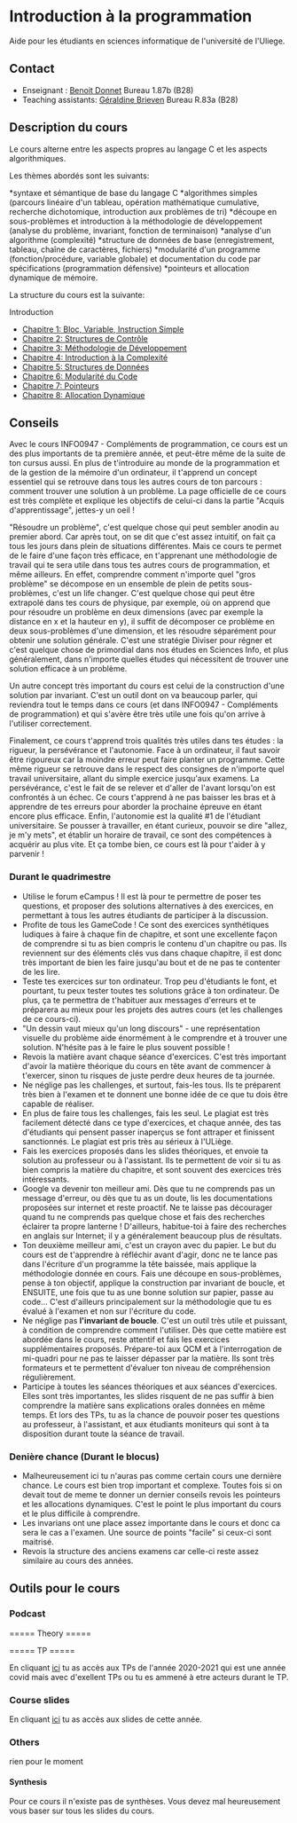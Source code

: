 
# Introduction à la programmation
Aide pour les étudiants en sciences informatique de l'université de l'Uliege.

## Contact

* Enseignant : [Benoit Donnet](https://annuaire.uliege.be/U216357) Bureau 1.87b (B28)
* Teaching assistants: [Géraldine Brieven](https://www.uliege.be/cms/c_9054334/fr/repertoire?uid=u237531) Bureau R.83a (B28)

## Description du cours
Le cours alterne entre les aspects propres au langage C et les aspects algorithmiques.

Les thèmes abordés sont les suivants:

*syntaxe et sémantique de base du langage C
*algorithmes simples (parcours linéaire d'un tableau, opération mathématique cumulative, recherche dichotomique, introduction aux problèmes de tri)
*découpe en sous-problèmes et introduction à la méthodologie de développement (analyse du problème, invariant, fonction de terminaison)
*analyse d'un algorithme (complexité)
*structure de données de base (enregistrement, tableau, chaîne de caractères, fichiers)
*modularité d'un programme (fonction/procédure, variable globale) et documentation du code par spécifications (programmation défensive)
*pointeurs et allocation dynamique de mémoire. 

La structure du cours est la suivante:

Introduction
* [Chapitre 1: Bloc, Variable, Instruction Simple](https://github.com/SkYF4Il/cloud_css/blob/main/B1/Q1/Introduction_programmation/Slides/1_Bloc_Variable_Instruction.pdf)
* [Chapitre 2: Structures de Contrôle](https://github.com/SkYF4Il/cloud_css/blob/main/B1/Q1/Introduction_programmation/Slides/2_Structures_Controle.pdf)
* [Chapitre 3: Méthodologie de Développement](https://github.com/SkYF4Il/cloud_css/blob/main/B1/Q1/Introduction_programmation/Slides/3_Methodologie.pdf)
* [Chapitre 4: Introduction à la Complexité](https://github.com/SkYF4Il/cloud_css/blob/main/B1/Q1/Introduction_programmation/Slides/4_Complexite.pdf)
* [Chapitre 5: Structures de Données](https://github.com/SkYF4Il/cloud_css/blob/main/B1/Q1/Introduction_programmation/Slides/5_Structures_Donnees.pdf)
* [Chapitre 6: Modularité du Code](https://github.com/SkYF4Il/cloud_css/blob/main/B1/Q1/Introduction_programmation/Slides/6_Modularite_Code.pdf)
* [Chapitre 7: Pointeurs](https://github.com/SkYF4Il/cloud_css/blob/main/B1/Q1/Introduction_programmation/Slides/7_Pointeurs.pdf)
* [Chapitre 8: Allocation Dynamique](https://github.com/SkYF4Il/cloud_css/blob/main/B1/Q1/Introduction_programmation/Slides/8_Allocation_Dynamique.pdf)
## Conseils

Avec le cours INFO0947 - Compléments de programmation, ce cours est un des plus importants de ta première année, et peut-être même de la suite de ton cursus aussi. En plus de t'introduire au monde de la programmation et de la gestion de la mémoire d'un ordinateur, il t'apprend un concept essentiel qui se retrouve dans tous les autres cours de ton parcours : comment trouver une solution à un problème. La page officielle de ce cours est très complète et explique les objectifs de celui-ci dans la partie "Acquis d'apprentissage", jettes-y un oeil !

"Résoudre un problème", c'est quelque chose qui peut sembler anodin au premier abord. Car après tout, on se dit que c'est assez intuitif, on fait ça tous les jours dans plein de situations différentes. Mais ce cours te permet de le faire d'une façon très efficace, en t'apprenant une méthodologie de travail qui te sera utile dans tous tes autres cours de programmation, et même ailleurs. En effet, comprendre comment n'importe quel "gros problème" se décompose en un ensemble de plein de petits sous-problèmes, c'est un life changer. C'est quelque chose qui peut être extrapolé dans tes cours de physique, par exemple, où on apprend que pour résoudre un problème en deux dimensions (avec par exemple la distance en x et la hauteur en y), il suffit de décomposer ce problème en deux sous-problèmes d'une dimension, et les résoudre séparément pour obtenir une solution générale. C'est une stratégie Diviser pour régner et c'est quelque chose de primordial dans nos études en Sciences Info, et plus généralement, dans n'importe quelles études qui nécessitent de trouver une solution efficace à un problème.

Un autre concept très important du cours est celui de la construction d'une solution par invariant. C'est un outil dont on va beaucoup parler, qui reviendra tout le temps dans ce cours (et dans INFO0947 - Compléments de programmation) et qui s'avère être très utile une fois qu'on arrive à l'utiliser correctement.

Finalement, ce cours t'apprend trois qualités très utiles dans tes études : la rigueur, la persévérance et l'autonomie. Face à un ordinateur, il faut savoir être rigoureux car la moindre erreur peut faire planter un programme. Cette même rigueur se retrouve dans le respect des consignes de n'importe quel travail universitaire, allant du simple exercice jusqu'aux examens. La persévérance, c'est le fait de se relever et d'aller de l'avant lorsqu'on est confrontés à un échec. Ce cours t'apprend à ne pas baisser les bras et à apprendre de tes erreurs pour aborder la prochaine épreuve en étant encore plus efficace. Enfin, l'autonomie est la qualité #1 de l'étudiant universitaire. Se pousser à travailler, en étant curieux, pouvoir se dire "allez, je m'y mets", et établir un horaire de travail, ce sont des compétences à acquérir au plus vite. Et ça tombe bien, ce cours est là pour t'aider à y parvenir !

### Durant le quadrimestre

* Utilise le forum eCampus ! Il est là pour te permettre de poser tes questions, et proposer des solutions alternatives à des exercices, en permettant à tous les autres étudiants de participer à la discussion.
* Profite de tous les GameCode ! Ce sont des exercices synthétiques ludiques à faire à chaque fin de chapitre, et sont une excellente façon de comprendre si tu as bien compris le contenu d'un chapitre ou pas. Ils reviennent sur des éléments clés vus dans chaque chapitre, il est donc très important de bien les faire jusqu'au bout et de ne pas te contenter de les lire.
* Teste tes exercices sur ton ordinateur. Trop peu d'étudiants le font, et pourtant, tu peux tester toutes tes solutions grâce à ton ordinateur. De plus, ça te permettra de t'habituer aux messages d'erreurs et te préparera au mieux pour les projets des autres cours (et les challenges de ce cours-ci).
* "Un dessin vaut mieux qu'un long discours" - une représentation visuelle du problème aide énormément à le comprendre et à trouver une solution. N'hésite pas à le faire le plus souvent possible !
* Revois la matière avant chaque séance d'exercices. C'est très important d'avoir la matière théorique du cours en tête avant de commencer à t'exercer, sinon tu risques de juste perdre deux heures de ta journée.
* Ne néglige pas les challenges, et surtout, fais-les tous. Ils te préparent très bien à l'examen et te donnent une bonne idée de ce que tu dois être capable de réaliser.
* En plus de faire tous les challenges, fais les seul. Le plagiat est très facilement détecté dans ce type d'exercices, et chaque année, des tas d'étudiants qui pensent passer inaperçus se font attraper et finissent sanctionnés. Le plagiat est pris très au sérieux à l'ULiège.
* Fais les exercices proposés dans les slides théoriques, et envoie ta solution au professeur ou à l'assistant. Ils te permettent de voir si tu as bien compris la matière du chapitre, et sont souvent des exercices très intéressants.
* Google va devenir ton meilleur ami. Dès que tu ne comprends pas un message d'erreur, ou dès que tu as un doute, lis les documentations proposées sur internet et reste proactif. Ne te laisse pas décourager quand tu ne comprends pas quelque chose et fais des recherches éclairer ta propre lanterne ! D'ailleurs, habitue-toi à faire des recherches en anglais sur Internet; il y a généralement beaucoup plus de résultats.
* Ton deuxième meilleur ami, c'est un crayon avec du papier. Le but du cours est de t'apprendre à réfléchir avant d'agir, donc ne te lance pas dans l'écriture d'un programme la tête baissée, mais applique la méthodologie donnée en cours. Fais une découpe en sous-problèmes, pense à ton objectif, applique la construction par invariant de boucle, et ENSUITE, une fois que tu as une bonne solution sur papier, passe au code... C'est d'ailleurs principalement sur la méthodologie que tu es évalué à l'examen et non sur l'écriture du code.
* Ne néglige pas __l'invariant de boucle__. C'est un outil très utile et puissant, à condition de comprendre comment l'utiliser. Dès que cette matière est abordée dans le cours, reste attentif et fais les exercices supplémentaires proposés.
Prépare-toi aux QCM et à l'interrogation de mi-quadri pour ne pas te laisser dépasser par la matière. Ils sont très formateurs et te permettent d'évaluer ton niveau de compréhension régulièrement.
* Participe à toutes les séances théoriques et aux séances d'exercices. Elles sont très importantes, les slides risquent de ne pas suffir à bien comprendre la matière sans explications orales données en même temps. Et lors des TPs, tu as la chance de pouvoir poser tes questions au professeur, à l'assistant, et aux étudiants moniteurs qui sont à ta disposition durant toute la séance de travail.

### Denière chance (Durant le blocus)

* Malheureusement ici tu n'auras pas comme certain cours une dernière chance. Le cours est bien trop important et complexe. Toutes fois si on devait tout de meme te donner un dernier conseils revois les pointeurs et les allocations dynamiques. C'est le point le plus important du cours et le plus difficile à comprendre.
* Les invarians ont une place assez importante dans le cours et donc ca sera le cas a l'examen. Une source de points "facile" si ceux-ci sont maitrisé. 
* Revois la structure des anciens examens car celle-ci reste assez similaire au cours des années.

## Outils pour le cours 

### Podcast

===== Theory =====



===== TP =====

En cliquant [ici](https://github.com/SkYF4Il/cloud_css/tree/main/B1/Q1/Introduction_programmation/TP_Covid) tu as accès aux TPs de l'année 2020-2021 qui est une année covid mais avec d'exellent TPs ou tu es ammené à etre acteurs durant le TP.

### Course slides

En cliquant [ici](https://github.com/SkYF4Il/cloud_css/tree/main/B1/Q1/Introduction_programmation/Slides) tu as accès aux slides de cette année.


### Others

rien pour le moment 

#### Synthesis

Pour ce cours il n'existe pas de synthèses. Vous devez mal heureusement vous baser sur tous les slides du cours.